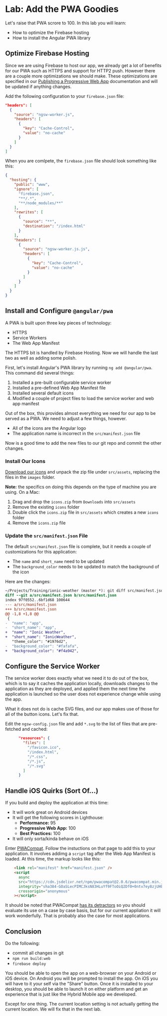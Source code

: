 # Lab: Add the PWA Goodies

Let's raise that PWA scrore to 100. In this lab you will learn:

* How to optimize the Firebase hosting
* How to install the Angular PWA library

## Optimize Firebase Hosting

Since we are using Firebase to host our app, we already get a lot of benefits for our PWA such as HTTPS and support for HTTP2 push. However there are a couple more optimizations we should make. These optimizations are specified in our <a href="https://beta.ionicframework.com/docs/publishing/progressive-web-app/" target="_blank">Publishing a Progressive Web App</a> documentation and will be updated if anything changes.

Add the following configuration to your `firebase.json` file:

```JSON
"headers": [
  {
    "source": "ngsw-worker.js",
    "headers": [
      {
        "key": "Cache-Control",
        "value": "no-cache"
      }
    ]
  }
]
```

When you are comlpete, the `firebase.json` file should look something like this:

```JSON
{
  "hosting": {
    "public": "www",
    "ignore": [
      "firebase.json",
      "**/.*",
      "**/node_modules/**"
    ],
    "rewrites": [
      {
        "source": "**",
        "destination": "/index.html"
      }
    ],
    "headers": [
      {
        "source": "ngsw-worker.js.js",
        "headers": [
          {
            "key": "Cache-Control",
            "value": "no-cache"
          }
        ]
      }
    ]
  }
}
```

## Install and Configure `@angular/pwa`

A PWA is built upon three key pieces of technology:

* HTTPS
* Service Workers
* The Web App Manifest

The HTTPS bit is handled by Firebase Hosting. Now we will handle the last two as well as adding some polish.

First, let's install Angular's PWA library by running `ng add @angular/pwa`. This command did several things:

1. Installed a pre-built configurable service worker
1. Installed a pre-defined Web App Manifest file
1. Installed several default icons
1. Modified a couple of project files to load the service worker and web app manifest

Out of the box, this provides almost everything we need for our app to be served as a PWA. We need to adjust a few things, however.

* All of the icons are the Angular logo
* The application name is incorrect in the `src/manifest.json` file

Now is a good time to add the new files to our git repo and commit the other changes.

### Install Our Icons

<a download href="/assets/images/icons.zip">Download our icons</a> and unpack the zip file under `src/assets`, replacing the files in the  `images` folder.

**Note:** the specifics on doing this depends on the type of machine you are using. On a Mac:

1. Drag and drop the `icons.zip` from `Downloads` into `src/assets`
1. Remove the existing `icons` folder
1. Double click the `icons.zip` file in `src/assets` which creates a new `icons` folder
1. Remove the `icons.zip` file

### Update the `src/manifest.json` File

The default `src/manifest.json` file is complete, but it needs a couple of customizations for this application:

* The `name` and `short_name` need to be updated
* The `background_color` needs to be updated to match the background of the icon

Here are the changes:

```diff
~/Projects/Training/ionic-weather (master *): git diff src/manifest.json
diff --git a/src/manifest.json b/src/manifest.json
index 97f0552..6bf1d68 100644
--- a/src/manifest.json
+++ b/src/manifest.json
@@ -1,8 +1,8 @@
 {
-  "name": "app",
-  "short_name": "app",
+  "name": "Ionic Weather",
+  "short_name": "IonicWeather",
   "theme_color": "#1976d2",
-  "background_color": "#fafafa",
+  "background_color": "#f4a942",
```

## Configure the Service Worker

The service worker does exactly what we need it to do out of the box, which is to say it caches the application locally, downloads changes to the application as they are deployed, and applied them the next time the application is launched so the user does not experience change while using the app.

What it does not do is cache SVG files, and our app makes use of those for all of the button icons. Let's fix that.

Edit the `ngsw-config.json` file and add `*.svg` to the list of files that are pre-fetched and cached:

```JSON
      "resources": {
        "files": [
          "/favicon.ico",
          "/index.html",
          "/*.css",
          "/*.js",
          "/*.svg"
        ]
      }
```

## Handle iOS Quirks (Sort Of...)

If you build and deploy the application at this time:

* It will work great on Android devices
* It will get the following scores in Lighthouse:
   * **Performance:** 95
   * **Progressive Web App:** 100
   * **Best Practices:** 100 
* It will only sorta/kinda behave on iOS

Enter <a href="https://developers.google.com/web/updates/2018/07/pwacompat" target="_blank">PWACompat</a>. Follow the instuctions on that page to add this to your application. It involves addimg a `script` tag after the Web App Manifest is loaded. At this time, the markup looks like this:

```HTML
    <link rel="manifest" href="manifest.json" />
    <script
      async
      src="https://cdn.jsdelivr.net/npm/pwacompat@2.0.6/pwacompat.min.js"
      integrity="sha384-GOaSLecPIMCJksN83HLuYf9FToOiQ2Df0+0ntv7ey8zjUHESXhthwvq9hXAZTifA"
      crossorigin="anonymous"
    ></script>
```

It should be noted that PWACompat <a href="https://medium.com/@firt/you-shouldnt-use-chrome-s-pwacompat-library-in-your-progressive-web-apps-6b3496faab62" target="_blank">has its detractors</a> so you should evaluate its use on a case by case basis, but for our current appliation it will work wonderfully. That is probably also the case for most applications.

## Conclusion

Do the following:

* commit all changes in git
* `npm run build:web`
* `firebase deploy`

You should be able to open the app on a web-browser on your Android or iOS device. On Android you will be prompted to install the app. On iOS you will have to it your self via the "Share" button. Once it is installed to your desktop, you should be able to launch it on either platform and get an experience that is just like the Hybrid Mobile app we developed.

Except for one thing. The current location setting is not actually getting the current location. We will fix that in the next lab.